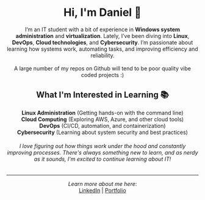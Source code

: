 <div align="center">

# Hi, I'm Daniel 👋

I’m an IT student with a bit of experience in **Windows system administration** and **virtualization**. Lately, I’ve been diving into **Linux**, **DevOps**, **Cloud technologies**, and **Cybersecurity**. I’m passionate about learning how systems work, automating tasks, and improving efficiency and reliability.
<br/>
<br/>
A large number of my repos on Github will tend to be poor quality vibe coded projects :)

## What I'm Interested in Learning 📚
 **Linux Administration** (Getting hands-on with the command line)<br/>
 **Cloud Computing** (Exploring AWS, Azure, and other cloud tools)<br/>
 **DevOps** (CI/CD, automation, and containerization)<br/>
 **Cybersecurity** (Learning about system security and best practices)<br/>

###### I love figuring out how things work under the hood and constantly improving processes. There's always something new to learn, and as nerdy as it sounds, I'm excited to continue learning about IT!
---
*Learn more about me here*:
<br>
[LinkedIn](https://www.linkedin.com/in/daniel-sam-852487236) | [Portfolio](https://danieltsam-github.io)
</div>
